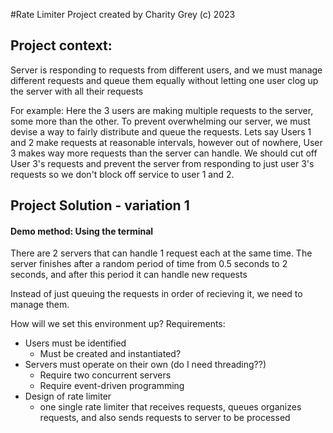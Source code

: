 #Rate Limiter Project
created by Charity Grey (c) 2023
## Project context:

Server is responding to requests from different users, and we must manage different requests and queue them equally without letting one user clog up the server with all their requests


For example:
Here the 3 users are making multiple requests to the server, some more than the other. To prevent overwhelming our server, we must devise a way to fairly distribute and queue the requests. Lets say Users 1 and 2 make requests at reasonable intervals, however out of nowhere, User 3 makes way more requests than the server can handle. We should cut off User 3's requests and prevent the server from responding to just user 3's requests so we don't block off service to user 1 and 2.


## Project Solution - variation 1
#### Demo method: Using the terminal

There are 2 servers that can handle 1 request each at the same time.
The server finishes after a random period of time from 0.5 seconds to 2 seconds, and after this period it can handle new requests 

Instead of just queuing the requests in order of recieving it, we need to manage them.

How will we set this environment up?
Requirements: 
- Users must be identified
   - Must be created and instantiated?
- Servers must operate on their own (do I need threading??)
   - Require two concurrent servers
   - Require event-driven programming
- Design of rate limiter
   - one single rate limiter that receives requests, queues organizes requests, and also sends requests to server to be processed
